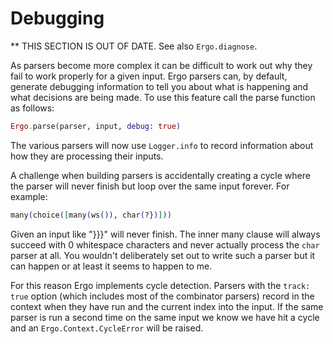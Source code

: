 # Debugging

** THIS SECTION IS OUT OF DATE. See also `Ergo.diagnose`.

As parsers become more complex it can be difficult to work out why they fail to work properly for a given input. Ergo parsers can, by default, generate debugging information to tell you about what is happening and what decisions are being made. To use this feature call the parse function as follows:

```elixir
Ergo.parse(parser, input, debug: true)
```

The various parsers will now use `Logger.info` to record information about how they are processing their inputs.

A challenge when building parsers is accidentally creating a cycle where the parser will never finish but loop over the same input forever. For example:

```elixir
many(choice([many(ws()), char(?})]))
```

Given an input like "}}}" will never finish. The inner many clause will always succeed with 0 whitespace characters and never actually process the `char` parser at all. You wouldn't deliberately set out to write such a parser but it can happen or at least it seems to happen to me.

For this reason Ergo implements cycle detection. Parsers with the `track: true` option (which includes most of the combinator parsers) record in the context when they have run and the current index into the input. If the same parser is run a second time on the same input we know we have hit a cycle and an `Ergo.Context.CycleError` will be raised.
